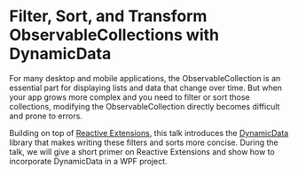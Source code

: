 # Filter, Sort, and Transform ObservableCollections with DynamicData

For many desktop and mobile applications, the ObservableCollection is an essential part for displaying lists and data that change over time. But when your app grows more complex and you need to filter or sort those collections, modifying the ObservableCollection directly becomes difficult and prone to errors.

Building on top of [Reactive Extensions](https://github.com/dotnet/reactive), this talk introduces the [DynamicData](https://github.com/reactivemarbles/DynamicData/) library that makes writing these filters and sorts more concise. During the talk, we will give a short primer on Reactive Extensions and show how to incorporate DynamicData in a WPF project.

